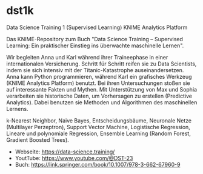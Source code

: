 # dst1k

Data Science Training 1 (Supervised Learning) KNIME Analytics Platform

Das KNIME-Repository zum Buch "Data Science Training – Supervised Learning: Ein praktischer Einstieg ins überwachte maschinelle Lernen".

Wir begleiten Anna und Karl während ihrer Traineephase in einer internationalen Versicherung. Schritt für Schritt reifen sie zu Data Scientists, indem sie sich intensiv mit der Titanic-Katastrophe auseinandersetzen. Anna kann Python programmieren, während Karl ein grafisches Werkzeug (KNIME Analytics Platform) benutzt. Bei ihren Untersuchungen stoßen sie auf interessante Fakten und Mythen. Mit Unterstützung von Max und Sophia verarbeiten sie historische Daten, um Vorhersagen zu erstellen (Predictive Analytics). Dabei benutzen sie Methoden und Algorithmen des maschinellen Lernens.

k-Nearest Neighbor, Naive Bayes, Entscheidungsbäume, Neuronale Netze (Multilayer Perzeptron), Support Vector Machine, Logistische Regression, Lineare und polynomiale Regression, Ensemble Learning (Random Forest, Gradient Boosted Trees).

* Webseite: https://data-science.training/
* YoutTube: https://www.youtube.com/@DST-23
* Buch: https://link.springer.com/book/10.1007/978-3-662-67960-9

